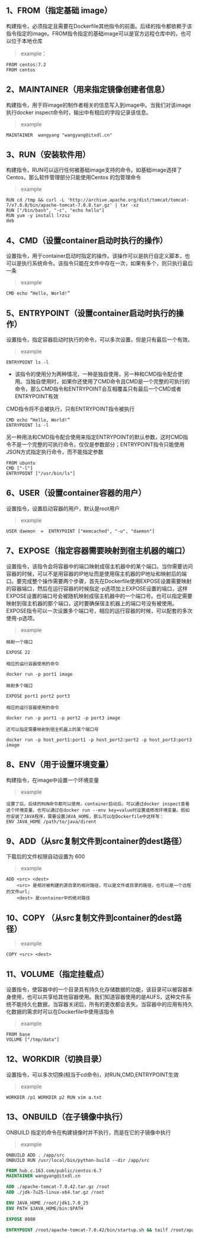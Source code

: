 
## 1、FROM（指定基础 image）

构建指令，必须指定且需要在Dockerfile其他指令的前面。后续的指令都依赖于该指令指定的image。FROM指令指定的基础image可以是官方远程仓库中的，也可以位于本地仓库

> example：

	FROM centos:7.2
	FROM centos

## 2、MAINTAINER（用来指定镜像创建者信息）

构建指令，用于将image的制作者相关的信息写入到image中。当我们对该image执行docker inspect命令时，输出中有相应的字段记录该信息。
	
> example


	MAINTAINER  wangyang "wangyang@itxdl.cn"
	
## 3、RUN（安装软件用）

构建指令，RUN可以运行任何被基础image支持的命令。如基础image选择了Centos，那么软件管理部分只能使用Centos 的包管理命令

> example


	RUN cd /tmp && curl -L 'http://archive.apache.org/dist/tomcat/tomcat-7/v7.0.8/bin/apache-tomcat-7.0.8.tar.gz' | tar -xz 
	RUN ["/bin/bash", "-c", "echo hello"]
	RUN yum -y install lrzsz
	deb
	
## 4、CMD（设置container启动时执行的操作）

设置指令，用于container启动时指定的操作。该操作可以是执行自定义脚本，也可以是执行系统命令。该指令只能在文件中存在一次，如果有多个，则只执行最后一条

> example


	CMD echo “Hello, World!”  

## 5、ENTRYPOINT（设置container启动时执行的操作）

设置指令，指定容器启动时执行的命令，可以多次设置，但是只有最后一个有效。
	
> example


	ENTRYPOINT ls -l 
	
- 该指令的使用分为两种情况，一种是独自使用，另一种和CMD指令配合使用。当独自使用时，如果你还使用了CMD命令且CMD是一个完整的可执行的命令，那么CMD指令和ENTRYPOINT会互相覆盖只有最后一个CMD或者ENTRYPOINT有效


CMD指令将不会被执行，只有ENTRYPOINT指令被执行
 
	CMD echo “Hello, World!” 
	ENTRYPOINT ls -l  
	 
	
另一种用法和CMD指令配合使用来指定ENTRYPOINT的默认参数，这时CMD指令不是一个完整的可执行命令，仅仅是参数部分；ENTRYPOINT指令只能使用JSON方式指定执行命令，而不能指定参数

	FROM ubuntu  
	CMD ["-l"]  
	ENTRYPOINT ["/usr/bin/ls"]  
	
## 6、USER（设置container容器的用户）

设置指令，设置启动容器的用户，默认是root用户

> example


	USER daemon  =  ENTRYPOINT ["memcached", "-u", "daemon"]  

## 7、EXPOSE（指定容器需要映射到宿主机器的端口）

设置指令，该指令会将容器中的端口映射成宿主机器中的某个端口。当你需要访问容器的时候，可以不是用容器的IP地址而是使用宿主机器的IP地址和映射后的端口。要完成整个操作需要两个步骤，首先在Dockerfile使用EXPOSE设置需要映射的容器端口，然后在运行容器的时候指定-p选项加上EXPOSE设置的端口，这样EXPOSE设置的端口号会被随机映射成宿主机器中的一个端口号。也可以指定需要映射到宿主机器的那个端口，这时要确保宿主机器上的端口号没有被使用。EXPOSE指令可以一次设置多个端口号，相应的运行容器的时候，可以配套的多次使用-p选项。

> example


	映射一个端口 
 
	EXPOSE 22

	相应的运行容器使用的命令 
 
	docker run -p port1 image  
  
	映射多个端口  

	EXPOSE port1 port2 port3  

	相应的运行容器使用的命令  

	docker run -p port1 -p port2 -p port3 image 
 
	还可以指定需要映射到宿主机器上的某个端口号  

	docker run -p host_port1:port1 -p host_port2:port2 -p host_port3:port3 image  

## 8、ENV（用于设置环境变量）

构建指令，在image中设置一个环境变量
	  
> example


	设置了后，后续的RUN命令都可以使用，container启动后，可以通过docker inspect查看这个环境变量，也可以通过在docker run --env key=value时设置或修改环境变量。假如你安装了JAVA程序，需要设置JAVA_HOME，那么可以在Dockerfile中这样写：
	ENV JAVA_HOME /path/to/java/dirent
	

	
	
## 9、ADD（从src复制文件到container的dest路径） 

下载后的文件权限自动设置为 600

> example


	ADD <src> <dest>  
		<src> 是相对被构建的源目录的相对路径，可以是文件或目录的路径，也可以是一个远程的文件url;
		<dest> 是container中的绝对路径

## 10、COPY （从src复制文件到container的dest路径）

> example
	
	COPY <src> <dest> 

## 11、VOLUME（指定挂载点）

设置指令，使容器中的一个目录具有持久化存储数据的功能，该目录可以被容器本身使用，也可以共享给其他容器使用。我们知道容器使用的是AUFS，这种文件系统不能持久化数据，当容器关闭后，所有的更改都会丢失。当容器中的应用有持久化数据的需求时可以在Dockerfile中使用该指令

> example


	FROM base  
	VOLUME ["/tmp/data"]  

## 12、WORKDIR（切换目录）
设置指令，可以多次切换(相当于cd命令)，对RUN,CMD,ENTRYPOINT生效

> example


	WORKDIR /p1 WORKDIR p2 RUN vim a.txt  
	
## 13、ONBUILD（在子镜像中执行）

ONBUILD 指定的命令在构建镜像时并不执行，而是在它的子镜像中执行

> example

	ONBUILD ADD . /app/src
	ONBUILD RUN /usr/local/bin/python-build --dir /app/src

```Dockerfile
FROM hub.c.163.com/public/centos:6.7
MAINTAINER wangyang@itxdl.cn

ADD ./apache-tomcat-7.0.42.tar.gz /root
ADD ./jdk-7u25-linux-x64.tar.gz /root

ENV JAVA_HOME /root/jdk1.7.0_25
ENV PATH $JAVA_HOME/bin:$PATH

EXPOSE 8080

ENTRYPOINT /root/apache-tomcat-7.0.42/bin/startup.sh && tailf /root/apache-tomcat-7.0.42/logs/catalina.out

```